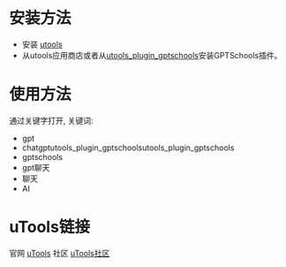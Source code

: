 # 安装方法
- 安装 [utools](https://www.u.tools/)
- 从utools应用商店或者从[utools_plugin_gptschools](https://github.com/lipills/utools_plugin_gptschools/raw/main/GPTSchools-1.0.0.upx)安装GPTSchools插件。

# 使用方法
通过关键字打开, 关键词:

- gpt
- chatgptutools_plugin_gptschoolsutools_plugin_gptschools
- gptschools
- gpt聊天
- 聊天
- AI


# uTools链接
官网 [uTools](https://https://u.tools/)
社区 [uTools社区](https://gptschools.cn/)

